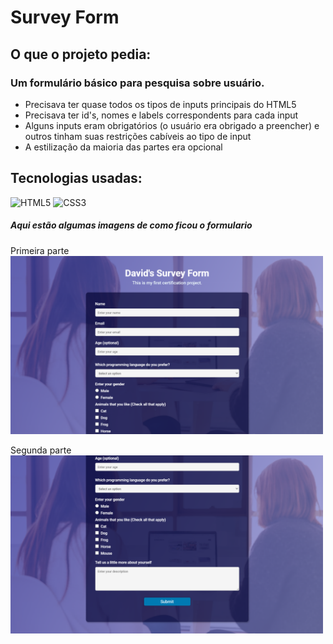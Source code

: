 # Survey Form

## O que o projeto pedia:
### Um formulário básico para pesquisa sobre usuário.
- Precisava ter quase todos os tipos de inputs principais do HTML5
- Precisava ter id's, nomes e labels correspondents para cada input
- Alguns inputs eram obrigatórios (o usuário era obrigado a preencher) e outros tinham suas restrições cabíveis ao tipo de input
- A estilização da maioria das partes era opcional

## Tecnologias usadas:
![HTML5](https://img.shields.io/badge/html5-%23E34F26.svg?style=for-the-badge&logo=html5&logoColor=white) ![CSS3](https://img.shields.io/badge/css3-%231572B6.svg?style=for-the-badge&logo=css3&logoColor=white)

##### Aqui estão algumas imagens de como ficou o formulario

Primeira parte<br />
<img src="https://github.com/dev-david-alves/FCC-Projects/blob/main/Survey-Form/images/img-1.png?raw=true" alt="image-1" width="500"/>

Segunda parte<br />
<img src="https://github.com/dev-david-alves/FCC-Projects/blob/main/Survey-Form/images/img-2.png?raw=true" alt="image-2" width="500"/>
